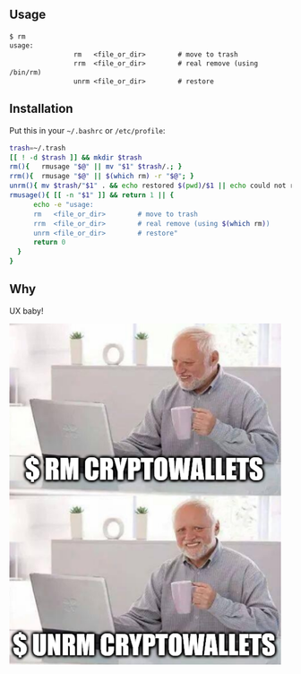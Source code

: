 ## Usage

```
$ rm
usage:
                rm   <file_or_dir>        # move to trash
                rrm  <file_or_dir>        # real remove (using /bin/rm)
                unrm <file_or_dir>        # restore

```

## Installation

Put this in your `~/.bashrc` or `/etc/profile`:

```bash
trash=~/.trash
[[ ! -d $trash ]] && mkdir $trash
rm(){   rmusage "$@" || mv "$1" $trash/.; }
rrm(){  rmusage "$@" || $(which rm) -r "$@"; }
unrm(){ mv $trash/"$1" . && echo restored $(pwd)/$1 || echo could not restore from $trash; }
rmusage(){ [[ -n "$1" ]] && return 1 || {
	  echo -e "usage:
	  rm   <file_or_dir>        # move to trash
	  rrm  <file_or_dir>        # real remove (using $(which rm))
	  unrm <file_or_dir>        # restore"
	  return 0
  }
}
```

## Why

UX baby!

![](demo.png)

